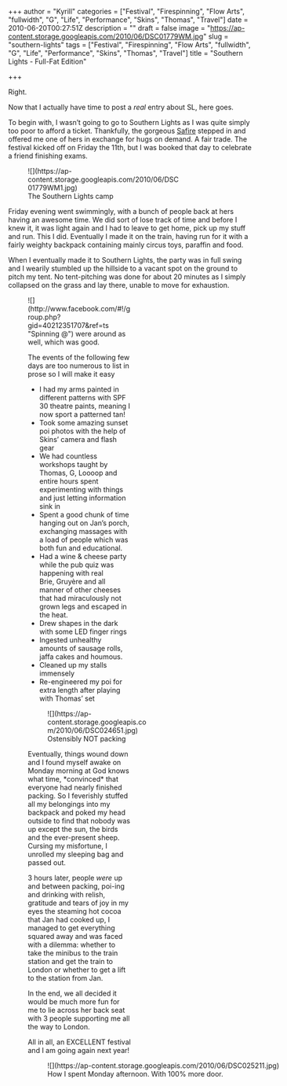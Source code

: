 +++
author = "Kyrill"
categories = ["Festival", "Firespinning", "Flow Arts", "fullwidth", "G", "Life", "Performance", "Skins", "Thomas", "Travel"]
date = 2010-06-20T00:27:51Z
description = ""
draft = false
image = "https://ap-content.storage.googleapis.com/2010/06/DSC01779WM.jpg"
slug = "southern-lights"
tags = ["Festival", "Firespinning", "Flow Arts", "fullwidth", "G", "Life", "Performance", "Skins", "Thomas", "Travel"]
title = "Southern Lights - Full-Fat Edition"

+++


Right.

Now that I actually have time to post a *real* entry about SL, here goes.

To begin with, I wasn’t going to go to Southern Lights as I was quite simply too poor to afford a ticket. Thankfully, the gorgeous [Safire](http://www.safiredance.com/) stepped in and offered me one of hers in exchange for hugs on demand. A fair trade. The festival kicked off on Friday the 11th, but I was booked that day to celebrate a friend finishing exams.

<figure class="thumbnail wp-caption alignleft" id="attachment_109" style="width: 310px">
![](https://ap-content.storage.googleapis.com/2010/06/DSC01779WM1.jpg)
<figcaption class="caption wp-caption-text">The Southern Lights camp</figcaption></figure>Friday evening went swimmingly, with a bunch of people back at hers having an awesome time. We did sort of lose track of time and before I knew it, it was light again and I had to leave to get home, pick up my stuff and run. This I did. Eventually I made it on the train, having run for it with a fairly weighty backpack containing mainly circus toys, paraffin and food.

When I eventually made it to Southern Lights, the party was in full swing and I wearily stumbled up the hillside to a vacant spot on the ground to pitch my tent. No tent-pitching was done for about 20 minutes as I simply collapsed on the grass and lay there, unable to move for exhaustion.

<figure class="thumbnail wp-caption alignright" id="attachment_110" style="width: 210px">
![](http://www.facebook.com/#!/group.php?gid=40212351707&ref=ts "Spinning @")
 were around as well, which was good.

The events of the following few days are too numerous to list in prose so I will make it easy

- I had my arms painted in different patterns with SPF 30 theatre paints, meaning I now sport a patterned tan!
- Took some amazing sunset poi photos with the help of Skins’ camera and flash gear
- We had countless workshops taught by Thomas, G, Loooop and entire hours spent experimenting with things and just letting information sink in
- Spent a good chunk of time hanging out on Jan’s porch, exchanging massages with a load of people which was both fun and educational.
- Had a wine & cheese party while the pub quiz was happening with real Brie, Gruyère and all manner of other cheeses that had miraculously not grown legs and escaped in the heat.
- Drew shapes in the dark with some LED finger rings
- Ingested unhealthy amounts of sausage rolls, jaffa cakes and houmous.
- Cleaned up my stalls immensely
- Re-engineered my poi for extra length after playing with Thomas’ set

<figure class="thumbnail wp-caption alignleft" id="attachment_111" style="width: 210px">
![](https://ap-content.storage.googleapis.com/2010/06/DSC024651.jpg)
<figcaption class="caption wp-caption-text">Ostensibly NOT packing</figcaption></figure>Eventually, things wound down and I found myself awake on Monday morning at God knows what time, *convinced* that everyone had nearly finished packing. So I feverishly stuffed all my belongings into my backpack and poked my head outside to find that nobody was up except the sun, the birds and the ever-present sheep. Cursing my misfortune, I unrolled my sleeping bag and passed out.

3 hours later, people *were* up and between packing, poi-ing and drinking with relish, gratitude and tears of joy in my eyes the steaming hot cocoa that Jan had cooked up, I managed to get everything squared away and was faced with a dilemma: whether to take the minibus to the train station and get the train to London or whether to get a lift to the station from Jan.

In the end, we all decided it would be much more fun for me to lie across her back seat with 3 people supporting me all the way to London.

All in all, an EXCELLENT festival and I am going again next year!

<figure class="thumbnail wp-caption aligncenter" id="attachment_112" style="width: 476px">
![](https://ap-content.storage.googleapis.com/2010/06/DSC025211.jpg)
<figcaption class="caption wp-caption-text">How I spent Monday afternoon. With 100% more door. </figcaption></figure>
